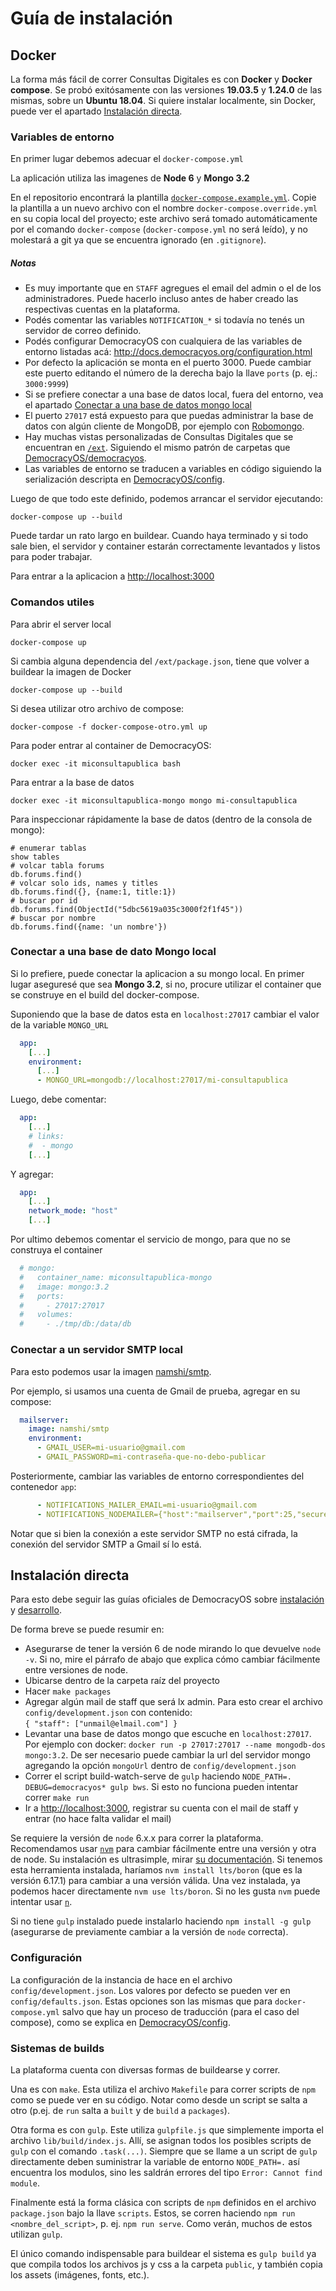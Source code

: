 # Guía de instalación

## Docker

La forma más fácil de correr Consultas Digitales es con **Docker** y **Docker compose**. Se probó exitósamente con las versiones **19.03.5** y **1.24.0** de las mismas, sobre un **Ubuntu 18.04**. Si quiere instalar localmente, sin Docker, puede ver el apartado [Instalación directa](#instalación-directa).

### Variables de entorno

En primer lugar debemos adecuar el `docker-compose.yml`

La aplicación utiliza las imagenes de **Node 6** y **Mongo 3.2**

En el repositorio encontrará la plantilla [`docker-compose.example.yml`](../docker-compose.example.yml). Copie la plantilla a un nuevo archivo con el nombre `docker-compose.override.yml` en su copia local del proyecto; este archivo será tomado automáticamente por el comando `docker-compose` (`docker-compose.yml` no será leído), y no molestará a git ya que se encuentra ignorado (en `.gitignore`).

##### Notas
* Es muy importante que en `STAFF` agregues el email del admin o el de los administradores. Puede hacerlo incluso antes de haber creado las respectivas cuentas en la plataforma.
* Podés comentar las variables `NOTIFICATION_*` si todavía no tenés un servidor de correo definido.
* Podés configurar DemocracyOS con cualquiera de las variables de entorno listadas acá: http://docs.democracyos.org/configuration.html
* Por defecto la aplicación se monta en el puerto 3000. Puede cambiar este puerto editando el número de la derecha bajo la llave `ports` (p. ej.: `3000:9999`)
* Si se prefiere conectar a una base de datos local, fuera del entorno, vea el apartado [Conectar a una base de datos mongo local](#conectar-a-una-base-de-dato-mongo-local)
* El puerto `27017` está expuesto para que puedas administrar la base de datos con algún cliente de MongoDB, por ejemplo con [Robomongo](https://robomongo.org/).
* Hay muchas vistas personalizadas de Consultas Digitales que se encuentran en [`/ext`](ext). Siguiendo el mismo patrón de carpetas que [DemocracyOS/democracyos](https://github.com/DemocracyOS/democracyos).
* Las variables de entorno se traducen a variables en código siguiendo la serialización descripta en [DemocracyOS/config](https://github.com/DemocracyOS/config#environment-variables).


Luego de que todo este definido, podemos arrancar el servidor ejecutando:

```
docker-compose up --build
```

Puede tardar un rato largo en buildear. Cuando haya terminado y si todo sale bien, el servidor y container estarán correctamente levantados y listos para poder trabajar.


Para entrar a la aplicacion a [http://localhost:3000](http://localhost:3000)


### Comandos utiles

Para abrir el server local

```
docker-compose up
```

Si cambia alguna dependencia del `/ext/package.json`, tiene que volver a buildear la imagen de Docker

```
docker-compose up --build
```

Si desea utilizar otro archivo de compose:

```
docker-compose -f docker-compose-otro.yml up
```

Para poder entrar al container de DemocracyOS:

```
docker exec -it miconsultapublica bash
```

Para entrar a la base de datos

```
docker exec -it miconsultapublica-mongo mongo mi-consultapublica
```

Para inspeccionar rápidamente la base de datos (dentro de la consola de mongo):
```
# enumerar tablas
show tables
# volcar tabla forums
db.forums.find()
# volcar solo ids, names y titles
db.forums.find({}, {name:1, title:1})
# buscar por id
db.forums.find(ObjectId("5dbc5619a035c3000f2f1f45"))
# buscar por nombre
db.forums.find({name: 'un nombre'})
```

### Conectar a una base de dato Mongo local

Si lo prefiere, puede conectar la aplicacion a su mongo local. En primer lugar aseguresé que sea **Mongo 3.2**, si no, procure utilizar el container que se construye en el build del docker-compose.

Suponiendo que la base de datos esta en `localhost:27017` cambiar el valor de la variable `MONGO_URL`

```yaml
  app: 
    [...]
    environment:
      [...]
      - MONGO_URL=mongodb://localhost:27017/mi-consultapublica
```
Luego, debe comentar:

```yaml
  app: 
    [...]
    # links:
    #  - mongo 
    [...]
```
Y agregar:

```yaml
  app: 
    [...]
    network_mode: "host"
    [...]
```

Por ultimo debemos comentar el servicio de mongo, para que no se construya el container

```yaml
  # mongo:
  #   container_name: miconsultapublica-mongo
  #   image: mongo:3.2
  #   ports:
  #     - 27017:27017
  #   volumes:
  #     - ./tmp/db:/data/db
```

### Conectar a un servidor SMTP local

Para esto podemos usar la imagen [namshi/smtp](https://hub.docker.com/r/namshi/smtp).

Por ejemplo, si usamos una cuenta de Gmail de prueba, agregar en su compose:

```yaml
  mailserver:
    image: namshi/smtp
    environment:
      - GMAIL_USER=mi-usuario@gmail.com
      - GMAIL_PASSWORD=mi-contraseña-que-no-debo-publicar
```

Posteriormente, cambiar las variables de entorno correspondientes del contenedor `app`:

```yaml
      - NOTIFICATIONS_MAILER_EMAIL=mi-usuario@gmail.com
      - NOTIFICATIONS_NODEMAILER={"host":"mailserver","port":25,"secure":false}
 ```
 
 Notar que si bien la conexión a este servidor SMTP no está cifrada, la conexión del servidor SMTP a Gmail sí lo está.

## Instalación directa
Para esto debe seguir las guías oficiales de DemocracyOS sobre [instalación](https://docs.democracyos.org/install.html) y [desarrollo](https://docs.democracyos.org/develop/).

De forma breve se puede resumir en:

- Asegurarse de tener la versión 6 de node mirando lo que devuelve `node -v`. Si no, mire el párrafo de abajo que explica cómo cambiar fácilmente entre versiones de node.
- Ubicarse dentro de la carpeta raíz del proyecto
- Hacer `make packages`
- Agregar algún mail de staff que será lx admin. Para esto crear el archivo `config/development.json` con contenido:   
`{ "staff": ["unmail@elmail.com"] }`   
- Levantar una base de datos mongo que escuche en `localhost:27017`. Por ejemplo con docker: `docker run -p 27017:27017 --name mongodb-dos mongo:3.2`. De ser necesario puede cambiar la url del servidor mongo agregando la opción `mongoUrl` dentro de `config/development.json`
- Correr el script build-watch-serve de `gulp` haciendo `NODE_PATH=. DEBUG=democracyos* gulp bws`. Si esto no funciona pueden intentar correr `make run`
- Ir a [http://localhost:3000](http://localhost:3000), registrar su cuenta con el mail de staff y entrar (no hace falta validar el mail)

Se requiere la versión de `node` 6.x.x para correr la plataforma. Recomendamos usar [`nvm`](https://github.com/nvm-sh/nvm) para cambiar fácilmente entre una versión y otra de node. Su instalación es ultrasimple, mirar [su documentación](https://github.com/nvm-sh/nvm#installation-and-update). Si tenemos esta herramienta instalada, haríamos `nvm install lts/boron` (que es la versión 6.17.1) para cambiar a una versión válida. Una vez instalada, ya podemos hacer directamente `nvm use lts/boron`. Si no les gusta `nvm` puede intentar usar [`n`](https://github.com/tj/n).

Si no tiene `gulp` instalado puede instalarlo haciendo `npm install -g gulp` (asegurarse de previamente cambiar a la versión de `node` correcta).

### Configuración
La configuración de la instancia de hace en el archivo `config/development.json`. Los valores por defecto se pueden ver en `config/defaults.json`. Estas opciones son las mismas que para `docker-compose.yml` salvo que hay un proceso de traducción (para el caso del compose), como se explica en [DemocracyOS/config](https://github.com/DemocracyOS/config#environment-variables).

### Sistemas de builds
La plataforma cuenta con diversas formas de buildearse y correr.

Una es con `make`. Esta utiliza el archivo `Makefile` para correr scripts de `npm` como se puede ver en su código. Notar como desde un script se salta a otro (p.ej. de `run` salta a `built` y de `build` a `packages`).

Otra forma es con `gulp`. Este utiliza `gulpfile.js` que simplemente importa el archivo `lib/build/index.js`. Allí, se asignan todos los posibles scripts de `gulp` con el comando `.task(...)`. Siempre que se llame a un script de `gulp` directamente deben suministrar la variable de entorno `NODE_PATH=.` así encuentra los modulos, sino les saldrán errores del tipo `Error: Cannot find module`.

Finalmente está la forma clásica con scripts de `npm` definidos en el archivo `package.json` bajo la llave `scripts`. Estos, se corren haciendo `npm run <nombre_del_script>`, p. ej. `npm run serve`. Como verán, muchos de estos utilizan `gulp`.

El único comando indispensable para buildear el sistema es `gulp build` ya que compila todos los archivos js y css a la carpeta `public`, y también copia los assets (imágenes, fonts, etc.).
